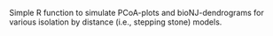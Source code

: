 Simple R function to simulate PCoA-plots and bioNJ-dendrograms for various isolation by distance (i.e., stepping stone) models.
